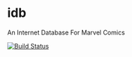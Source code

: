 # idb
An Internet Database For Marvel Comics

[![Build Status](https://travis-ci.org/pmauldin/idb.svg?branch=master)](https://travis-ci.org/pmauldin/idb)
